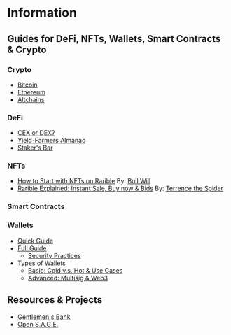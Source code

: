 # Information


## Guides for DeFi, NFTs, Wallets, Smart Contracts & Crypto


### Crypto

* [Bitcoin]()
* [Ethereum]()
* [Altchains]()

### DeFi

* [CEX or DEX?]()
* [Yield-Farmers Almanac]()
* [Staker's Bar]()


### NFTs

* [How to Start with NFTs on Rarible](https://github.com/gentlemensbank/info/blob/main/how-to-nfts-rarible.md) By: [Bull Will](https://rarible.com/bull_will)
* [Rarible Explained: Instant Sale, Buy now & Bids](https://peakd.com/nfts/@terencethespider/rarible-nfts-how-do-instant-sale-buy-now-and-bids-work-and-who-pays-the-eth-gas-fees-explained-faq) By: [Terrence the Spider](https://rarible.com/terencethespider)


### Smart Contracts


### Wallets

* [Quick Guide]()
* [Full Guide]()
   - [Security Practices]()
* [Types of Wallets]()
   - [Basic: Cold v.s. Hot & Use Cases]()
   - [Advanced: Multisig & Web3]()


## Resources & Projects

* [Gentlemen's Bank](https://gentlemensbank.xyz)
* [Open S.A.G.E.](https://open-sage.gitbook.io/s-a-g-e/)
